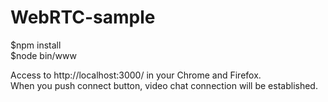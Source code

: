 WebRTC-sample
=============
$npm install  
$node bin/www

Access to http://localhost:3000/ in your Chrome and Firefox.  
When you push connect button, video chat connection will be established.




